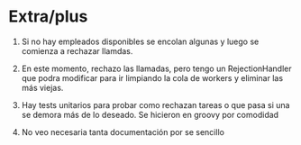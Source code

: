 # Extra/plus
1) Si no hay empleados disponibles se encolan algunas y luego se comienza a rechazar llamdas.

2) En este momento, rechazo las llamadas, pero tengo un RejectionHandler que podra modificar para ir limpiando la cola de workers y eliminar las más viejas.

3) Hay tests unitarios para probar como rechazan tareas o que pasa si una se demora más de lo deseado. Se hicieron en groovy por comodidad

4) No veo necesaria tanta documentación por se sencillo
